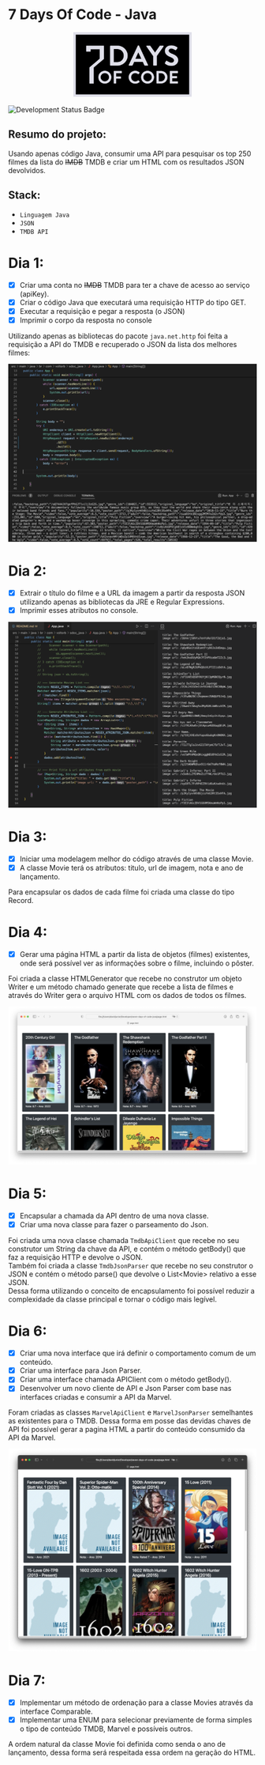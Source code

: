 # 7 Days Of Code - Java

<p align='center'><img src='assets/logo.svg' width=240 alt='logo'/></p>

![Development Status Badge](https://img.shields.io/badge/Status-Em%20Desenvolvimento-orange)

## Resumo do projeto:
Usando apenas código Java, consumir uma API para pesquisar os top 250 filmes da lista do ~~IMDB~~ TMDB e criar um HTML com os resultados JSON devolvidos.


## Stack:
- `Linguagem Java`
- `JSON`
- `TMDB API`

# Dia 1:
- [X] Criar uma conta no ~~IMDB~~ TMDB para ter a chave de acesso ao serviço (apiKey).
- [X] Criar o código Java que executará uma requisição HTTP do tipo GET.
- [X] Executar a requisição e pegar a resposta (o JSON)
- [X] Imprimir o corpo da resposta no console

Utilizando apenas as bibliotecas do pacote `java.net.http` foi feita a requisição a API do TMDB e recuperado o JSON da lista dos melhores filmes:

<p align='center'><img src='assets/print-dia1.png' alt='print dia 1'/></p>

# Dia 2:
- [x] Extrair o título do filme e a URL da imagem a partir da resposta JSON utilizando apenas as bibliotecas da JRE e Regular Expressions.
- [x] Imprimir esses atributos no console.

<p align='center'><img src='assets/print-dia2.png' alt='print dia 1'/></p>

# Dia 3:
- [x] Iniciar uma modelagem melhor do código através de uma classe Movie.
- [X] A classe Movie terá os atributos: titulo, url de imagem, nota e ano de lançamento.

Para encapsular os dados de cada filme foi criada uma classe do tipo Record.

# Dia 4:
- [X] Gerar uma página HTML a partir da lista de objetos (filmes) existentes, onde será possível ver as informações sobre o filme, incluindo o pôster.

Foi criada a classe HTMLGenerator que recebe no construtor um objeto Writer e um método chamado generate que recebe a lista de filmes e através do Writer gera o arquivo HTML com os dados de todos os filmes.

<p align='center'><img src='assets/print-dia4.png' alt='print dia 1'/></p>

# Dia 5:
- [X] Encapsular a chamada da API dentro de uma nova classe.
- [X] Criar uma nova classe para fazer o parseamento do Json.

Foi criada uma nova classe chamada `TmdbApiClient` que recebe no seu construtor um String da chave da API, e contém o método getBody() que faz a requisição HTTP e devolve o JSON.<br>
Também foi criada a classe `TmdbJsonParser` que recebe no seu construtor o JSON e contém o método parse() que devolve o List&lt;Movie&gt; relativo a esse JSON.<br>
Dessa forma utilizando o conceito de encapsulamento foi possível reduzir a complexidade da classe principal e tornar o código mais legível.

# Dia 6:
- [X] Criar uma nova interface que irá definir o comportamento comum de um conteúdo.
- [X] Criar uma interface para Json Parser.
- [X] Criar uma interface chamada APIClient com o método getBody().
- [X] Desenvolver um novo cliente de API e Json Parser com base nas interfaces criadas e consumir a API da Marvel.

Foram criadas as classes `MarvelApiClient` e `MarvelJsonParser` semelhantes as existentes para o TMDB. Dessa forma em posse das devidas chaves de API foi possível gerar a pagina HTML a partir do conteúdo consumido da API da Marvel.

<p align='center'><img src='assets/print-dia5.png' alt='print dia 1'/></p>

# Dia 7:
- [X] Implementar um método de ordenação para a classe Movies através da interface Comparable.
- [X] Implementar uma ENUM para selecionar previamente de forma simples o tipo de conteúdo TMDB, Marvel e possíveis outros.

A ordem natural da classe Movie foi definida como senda o ano de lançamento, dessa forma será respeitada essa ordem na geração do HTML.